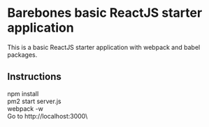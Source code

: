 # Barebones basic ReactJS starter application
This is a basic ReactJS starter application with webpack and babel packages.

## Instructions
npm install\
pm2 start server.js\
webpack -w\
Go to http://localhost:3000\
